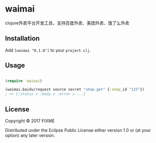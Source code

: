 # waimai

clojure外卖平台开发工具，支持百度外卖、美团外卖、饿了么外卖

## Installation

Add `[waimai "0.1.0"]` to your `project.clj`.

## Usage

```clojure

(require 'waimai)

(waimai.baidu/request source secret "shop.get" {:shop_id "123"})
; => {:status x :body x :error x ...}

```

## License

Copyright © 2017 FIXME

Distributed under the Eclipse Public License either version 1.0 or (at
your option) any later version.
